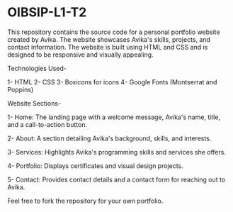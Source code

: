 # OIBSIP-L1-T2
This repository contains the source code for a personal portfolio website created by Avika. The website showcases Avika's skills, projects, and contact information. The website is built using HTML and CSS and is designed to be responsive and visually appealing.

Technologies Used-

1- HTML
2- CSS
3- Boxicons for icons
4- Google Fonts (Montserrat and Poppins)

Website Sections-

1- Home: The landing page with a welcome message, Avika's name, title, and a call-to-action button.

2- About: A section detailing Avika's background, skills, and interests.

3- Services: Highlights Avika's programming skills and services she offers.

4- Portfolio: Displays certificates and visual design projects.

5- Contact: Provides contact details and a contact form for reaching out to Avika.


Feel free to fork the repository for your own portfolio.
